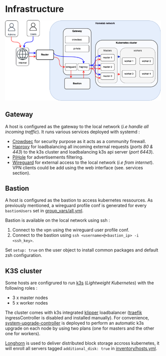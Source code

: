# Infrastructure

![architecture](images/home.drawio.png)

## Gateway

A host is configured as the gateway to the local network (*i.e handle all incoming traffic*). It runs various services deployed with systemd :

- [Crowdsec](https://www.crowdsec.net/) for security purpose as it acts as a community firewall.
- [Haproxy](https://www.haproxy.org/) for loadbalancing all incoming external requests (*ports 80 & 443*) to the k3s cluster and loadbalancing k3s api server (*port 6443*).
- [PiHole](https://pi-hole.net/) for advertisements filtering.
- [Wireguard](https://www.wireguard.com/) for external access to the local network (*i.e from internet*). VPN clients could be add using the web interface (see. services section).

## Bastion

A host is configured as the bastion to access kubernetes ressources. As previously mentioned, a wireguard profile conf is generated for every `bastionUsers` set in [group_vars/all.yml](../ansible/inventory-example/group_vars/all.yml).

Bastion is available on the local network using ssh :

1. Connect to the vpn using the wireguard user profile conf.
2. Connect to the bastion using `ssh <username>@<bastion_ip> -i <ssh_key>`.

Set `setup: true` on the user object to install common packages and default zsh configuration.

## K3S cluster

Some hosts are configrured to run [k3s](https://k3s.io) (*Lightweight Kubernetes*) with the following roles :
- 3 x master nodes
- 5 x worker nodes

The cluster comes with k3s integrated [klipper](https://github.com/k3s-io/klipper-lb) loadbalancer ([traefik](https://traefik.io/) ingressController is disabled and installed manually).
For convenience, [system-upgrade-controller](https://github.com/rancher/system-upgrade-controller) is deployed to perform an automatic k3s upgrade on each node by using two plans (one for masters and the other one for workers).

[Longhorn](https://longhorn.io/) is used to deliver distributed block storage accross kubernetes, it will enroll all servers tagged `additional_disk: true` in [inventory/hosts.yml](../ansible/inventory-example/hosts.yml).
